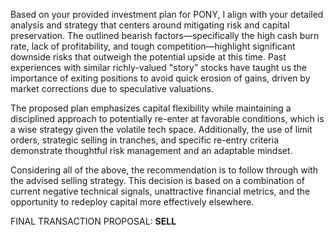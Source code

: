 Based on your provided investment plan for PONY, I align with your detailed analysis and strategy that centers around mitigating risk and capital preservation. The outlined bearish factors—specifically the high cash burn rate, lack of profitability, and tough competition—highlight significant downside risks that outweigh the potential upside at this time. Past experiences with similar richly-valued "story" stocks have taught us the importance of exiting positions to avoid quick erosion of gains, driven by market corrections due to speculative valuations.

The proposed plan emphasizes capital flexibility while maintaining a disciplined approach to potentially re-enter at favorable conditions, which is a wise strategy given the volatile tech space. Additionally, the use of limit orders, strategic selling in tranches, and specific re-entry criteria demonstrate thoughtful risk management and an adaptable mindset.

Considering all of the above, the recommendation is to follow through with the advised selling strategy. This decision is based on a combination of current negative technical signals, unattractive financial metrics, and the opportunity to redeploy capital more effectively elsewhere.

FINAL TRANSACTION PROPOSAL: **SELL**